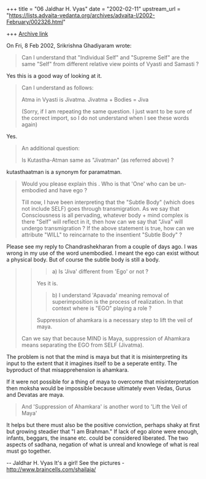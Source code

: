 +++
title = "06 Jaldhar H. Vyas"
date = "2002-02-11"
upstream_url = "https://lists.advaita-vedanta.org/archives/advaita-l/2002-February/002326.html"

+++
[Archive link](https://lists.advaita-vedanta.org/archives/advaita-l/2002-February/002326.html)

On Fri, 8 Feb 2002, Srikrishna Ghadiyaram wrote:

> Can I understand that "Individual Self" and "Supreme
> Self" are the same "Self" from different relative view
> points of Vyasti and Samasti ?
>

Yes this is a good way of looking at it.

> Can I understand as follows:
>
> Atma in Vyasti is Jivatma.
> Jivatma + Bodies = Jiva
>
> (Sorry, if I am repeating the same question. I just
> want to be sure of the correct import, so I do not
> understand when I see these words again)
>

Yes.

> An additional question:
>
> Is Kutastha-Atman same as "Jivatman" (as referred
> above) ?
>
>

kutasthaatman is a synonym for paramatman.

> Would  you please explain this .  Who is that 'One'
> who can be un-embodied and have ego ?
>
> Till now, I have been interpreting that the "Subtle
> Body" (which does not include SELF) goes through
> transmigration. As we say that Consciousness is all
> pervading, whatever body + mind complex is there
> "Self" will reflect in it, then how can we say that
> "Jiva" will undergo transmigration ? If the above
> statement is true, how can we attribute "WILL" to
> reincarnate to the insentient "Subtle Body" ?
>

Please see my reply to Chandrashekharan from a couple of days ago. I was
wrong in my use of the word unembodied.  I meant the ego can exist without
a physical body.  But of course the subtle body is still a body.
>
> > > a) Is 'Jiva' different from 'Ego' or not ?
> >
> > Yes it is.
> > > b) I understand 'Apavada' meaning removal of
> > superimposition is the process
> > > of realization. In that context where is "EGO"
> > playing a role ?
> >
> > Suppression of ahamkara is a necessary step to lift
> > the veil of maya.
> >
>
> Can we say that because MIND is Maya, suppression of
> Ahamkara means separating the EGO from SELF (Jivatma).

The problem is not that the mind is maya but that it is misinterpreting
its input to the extent that it imagines itself to be a seperate entity.
The byproduct of that misapprehension is ahamkara.

If it were not possible for a thing of maya to overcome that
misinterpretation then moksha would be impossible because ultimately even
Vedas, Gurus and Devatas are maya.

>
> And 'Suppression of Ahamkara' is another word to 'Lift
> the Veil of Maya'
>

It helps but there must also be the positive conviction, perhaps shaky at
first but growing steadier that "I am Brahman."  If lack of ego alone
were enough, infants, beggars, the insane etc. could be considered
liberated.  The two aspects of sadhana, negation of what is unreal and
knowlege of what is real must go together.

--
Jaldhar H. Vyas <jaldhar at braincells.com>
It's a girl! See the pictures - http://www.braincells.com/shailaja/

